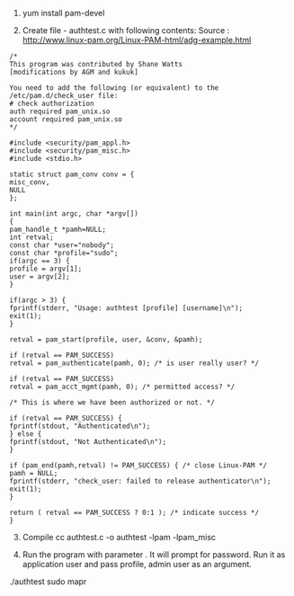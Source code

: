 1) yum install pam-devel 

2) Create file - authtest.c with following contents: Source : http://www.linux-pam.org/Linux-PAM-html/adg-example.html 

```
/* 
This program was contributed by Shane Watts 
[modifications by AGM and kukuk] 

You need to add the following (or equivalent) to the 
/etc/pam.d/check_user file: 
# check authorization 
auth required pam_unix.so 
account required pam_unix.so 
*/ 

#include <security/pam_appl.h> 
#include <security/pam_misc.h> 
#include <stdio.h> 

static struct pam_conv conv = { 
misc_conv, 
NULL 
}; 

int main(int argc, char *argv[]) 
{ 
pam_handle_t *pamh=NULL; 
int retval; 
const char *user="nobody"; 
const char *profile="sudo"; 
if(argc == 3) { 
profile = argv[1]; 
user = argv[2]; 
} 

if(argc > 3) { 
fprintf(stderr, "Usage: authtest [profile] [username]\n"); 
exit(1); 
} 

retval = pam_start(profile, user, &conv, &pamh); 

if (retval == PAM_SUCCESS) 
retval = pam_authenticate(pamh, 0); /* is user really user? */ 

if (retval == PAM_SUCCESS) 
retval = pam_acct_mgmt(pamh, 0); /* permitted access? */ 

/* This is where we have been authorized or not. */ 

if (retval == PAM_SUCCESS) { 
fprintf(stdout, "Authenticated\n"); 
} else { 
fprintf(stdout, "Not Authenticated\n"); 
} 

if (pam_end(pamh,retval) != PAM_SUCCESS) { /* close Linux-PAM */ 
pamh = NULL; 
fprintf(stderr, "check_user: failed to release authenticator\n"); 
exit(1); 
} 

return ( retval == PAM_SUCCESS ? 0:1 ); /* indicate success */ 
} 
```
3) Compile cc authtest.c -o authtest -lpam -lpam_misc 


4) Run the program with parameter <profile> <user>. It will prompt for password. Run it as application user and pass profile, admin user as an argument. 

./authtest sudo mapr 
